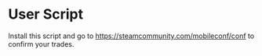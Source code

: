 # User Script

Install this script and go to https://steamcommunity.com/mobileconf/conf to confirm your trades.